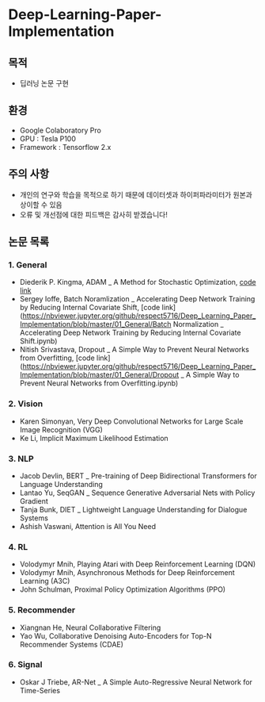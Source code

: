 # Deep-Learning-Paper-Implementation



## 목적

* 딥러닝 논문 구현



## 환경

* Google Colaboratory Pro
* GPU : Tesla P100
* Framework : Tensorflow 2.x



## 주의 사항

* 개인의 연구와 학습을 목적으로 하기 때문에 데이터셋과 하이퍼파라미터가 원본과 상이할 수 있음
* 오류 및 개선점에 대한 피드백은 감사히 받겠습니다!



## 논문 목록

### 1. General
- Diederik P. Kingma, ADAM _ A Method for Stochastic Optimization, [code link](https://nbviewer.jupyter.org/github/respect5716/Deep_Learning_Paper_Implementation/blob/master/01_General/ADAM%20_%20A%20Method%20for%20Stochastic%20Optimization.ipynb)
- Sergey Ioffe, Batch Noramlization _ Accelerating Deep Network Training by Reducing Internal Covariate Shift, [code link](https://nbviewer.jupyter.org/github/respect5716/Deep_Learning_Paper_Implementation/blob/master/01_General/Batch Normalization _ Accelerating Deep Network Training by Reducing Internal Covariate Shift.ipynb)
- Nitish Srivastava, Dropout _ A Simple Way to Prevent Neural Networks from Overfitting, [code link](https://nbviewer.jupyter.org/github/respect5716/Deep_Learning_Paper_Implementation/blob/master/01_General/Dropout _ A Simple Way to Prevent Neural Networks from Overfitting.ipynb)


### 2. Vision

- Karen Simonyan, Very Deep Convolutional Networks for Large Scale Image Recognition (VGG)
- Ke Li, Implicit Maximum Likelihood Estimation

### 3. NLP

- Jacob Devlin, BERT _ Pre-training of Deep Bidirectional Transformers for Language Understanding
- Lantao Yu, SeqGAN _ Sequence Generative Adversarial Nets with Policy Gradient
- Tanja Bunk, DIET _ Lightweight Language Understanding for Dialogue Systems
- Ashish Vaswani, Attention is All You Need

### 4. RL

- Volodymyr Mnih, Playing Atari with Deep Reinforcement Learning (DQN)
- Volodymyr Mnih, Asynchronous Methods for Deep Reinforcement Learning (A3C)
- John Schulman, Proximal Policy Optimization Algorithms (PPO)

### 5. Recommender

* Xiangnan He, Neural Collaborative Filtering
* Yao Wu, Collaborative Denoising Auto-Encoders for Top-N Recommender Systems (CDAE)

### 6. Signal

* Oskar J Triebe, AR-Net _ A Simple Auto-Regressive Neural Network for Time-Series
